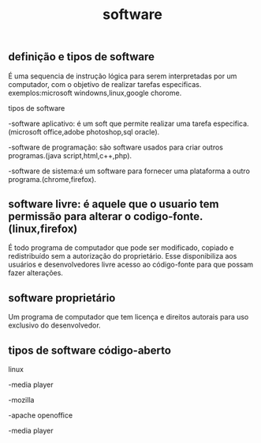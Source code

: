 <!DOCTYPE html>
<html lang="en">
<head>
    <meta charset="UTF-8">
    <meta http-equiv="X-UA-Compatible" content="IE=edge">
    <meta name="viewport" content="width=
    , initial-scale=1.0">
    <title>Document</title>
    <link rel="stylesheet" href="estilos/style.css">
</head>
<body>
    <main>
        <header>
            <h1> software </h1>
        </header>
        <article>
            <h2>definição e tipos de software </h2>
            <p>É uma sequencia de instrução lógica para serem interpretadas por um computador, com o objetivo de realizar tarefas especificas.
                exemplos:microsoft windowns,linux,google chorome.
            </p>
            <p>tipos de software</p>
            <p>-software aplicativo: é um soft que permite realizar uma tarefa especifica.(microsoft office,adobe photoshop,sql oracle).</p>
            <p>-software de programação: são software usados para criar outros programas.(java script,html,c++,php).</p>
            <p>-software de sistema:é um software para  fornecer uma plataforma a outro programa.(chrome,firefox). </p>
            <h2>software livre: é aquele que o usuario tem permissão para alterar o codigo-fonte.(linux,firefox)</h2>
            <p> É todo programa de computador que pode ser modificado, copiado e redistribuído sem a autorização do proprietário. Esse disponibiliza aos usuários e desenvolvedores livre acesso ao código-fonte para que possam fazer alterações.
            </p>
            <h2>software proprietário</h2>
            <p> Um programa de computador que tem licença e direitos autorais para uso exclusivo do desenvolvedor.  </p>
             <h2>tipos de software código-aberto</h2>
            <p>linux</p>
            <nav>
            <p>-media player </p>
            <p>-mozilla</p>
            <p>-apache openoffice </p>
            <p>-media player </p>
        </article>
        </article>
    </main>
</body>
</html>







